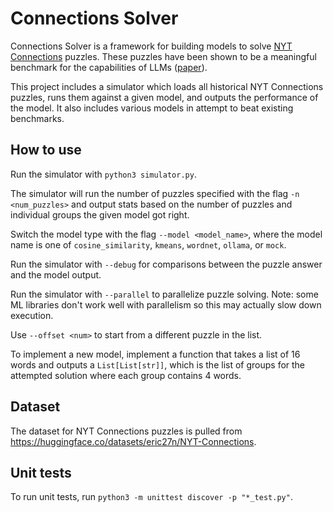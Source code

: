# Connections Solver

Connections Solver is a framework for building models to solve [NYT Connections](https://www.nytimes.com/games/connections) puzzles.
These puzzles have been shown to be a meaningful benchmark for the capabilities of LLMs ([paper](https://arxiv.org/pdf/2406.11012)).

This project includes a simulator which loads all historical NYT Connections puzzles, runs them against a given model,
and outputs the performance of the model. It also includes various models in attempt to beat existing benchmarks.

## How to use

Run the simulator with `python3 simulator.py`.

The simulator will run the number of puzzles specified with the flag `-n <num_puzzles>`
and output stats based on the number of puzzles and individual groups the given model got right.

Switch the model type with the flag `--model <model_name>`, where the model name is one of
`cosine_similarity`, `kmeans`, `wordnet`, `ollama`, or `mock`.

Run the simulator with `--debug` for comparisons between the puzzle answer and the model output.

Run the simulator with `--parallel` to parallelize puzzle solving. Note: some ML libraries don't work well with parallelism
so this may actually slow down execution.

Use `--offset <num>` to start from a different puzzle in the list.

To implement a new model, implement a function that takes a list of 16 words
and outputs a `List[List[str]]`, which is the list of groups for the attempted solution
where each group contains 4 words.

## Dataset

The dataset for NYT Connections puzzles is pulled from
https://huggingface.co/datasets/eric27n/NYT-Connections.

## Unit tests

To run unit tests, run `python3 -m unittest discover -p "*_test.py"`.
